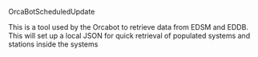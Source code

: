 OrcaBotScheduledUpdate

This is a tool used by the Orcabot to retrieve data from EDSM and EDDB. This will set up a local JSON for quick retrieval of populated systems and stations inside the systems